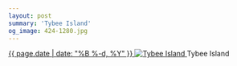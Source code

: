 ```yaml
---
layout: post
summary: 'Tybee Island'
og_image: 424-1280.jpg
---
```


<p>
 <time>
  <a href="/424">
   {{ page.date | date: "%B %-d, %Y" }}
  </a>
 </time>
 <a href="/424">
  <img alt="Tybee Island" data-taken="7/28/2015" sizes="(min-width: 700px) 50vw, calc(100vw - 2rem)" src="{{ site.assets_url }}/424-640.jpg" srcset="{{ site.assets_url }}/424-1280.jpg 1280w, {{ site.assets_url }}/424-960.jpg 960w, {{ site.assets_url }}/424-640.jpg 640w, {{ site.assets_url }}/424-320.jpg 320w"/>
 </a>
 <span>
  Tybee Island
 </span>
</p>
